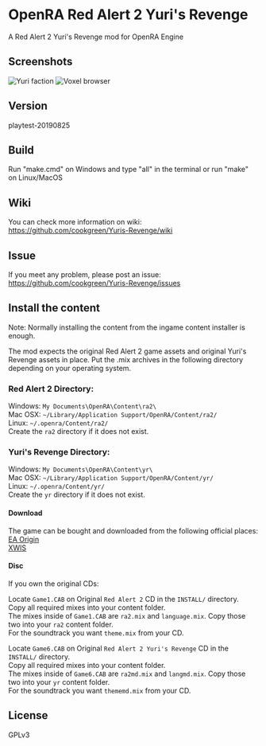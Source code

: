 # OpenRA Red Alert 2 Yuri's Revenge
A Red Alert 2 Yuri's Revenge mod for OpenRA Engine

## Screenshots

![Yuri faction](https://media.moddb.com/images/members/4/3399/3398047/openra-yr.1.PNG)
![Voxel browser](https://media.moddb.com/images/members/4/3399/3398047/voxelbrowser.PNG)

## Version
playtest-20190825

## Build
Run "make.cmd" on Windows and type "all" in the terminal or run "make" on Linux/MacOS  

## Wiki  
You can check more information on wiki:  
https://github.com/cookgreen/Yuris-Revenge/wiki  

## Issue  
If you meet any problem, please post an issue:  
https://github.com/cookgreen/Yuris-Revenge/issues  

## Install the content
Note: Normally installing the content from the ingame content installer is enough.

The mod expects the original Red Alert 2 game assets and original Yuri's Revenge assets in place. Put the .mix archives in the following directory depending on your operating system.  
  
### Red Alert 2 Directory:  
Windows: `My Documents\OpenRA\Content\ra2\`  
Mac OSX: `~/Library/Application Support/OpenRA/Content/ra2/`  
Linux: `~/.openra/Content/ra2/`  
Create the `ra2` directory if it does not exist.  
  
### Yuri's Revenge Directory:  
Windows: `My Documents\OpenRA\Content\yr\`  
Mac OSX: `~/Library/Application Support/OpenRA/Content/yr/`  
Linux: `~/.openra/Content/yr/`  
Create the `yr` directory if it does not exist.  

#### Download  
The game can be bought and downloaded from the following official places:  
[EA Origin](https://www.origin.com/hkg/en-us/store/command-and-conquer/command-and-conquer-the-ultimate-collection)  
[XWIS](http://xwis.net/forums/index.php/topic/163831-how-to-play/)  

#### Disc  
If you own the original CDs:  

Locate `Game1.CAB` on Original `Red Alert 2` CD in the `INSTALL/` directory.  
Copy all required mixes into your content folder.  
The mixes inside of `Game1.CAB` are `ra2.mix` and `language.mix`. Copy those two into your `ra2` content folder.  
For the soundtrack you want `theme.mix` from your CD.  

Locate `Game6.CAB` on Original `Red Alert 2 Yuri's Revenge` CD in the `INSTALL/` directory.  
Copy all required mixes into your content folder.  
The mixes inside of `Game6.CAB` are `ra2md.mix` and `langmd.mix`. Copy those two into your `yr` content folder.  
For the soundtrack you want `thememd.mix` from your CD.  

## License
GPLv3

